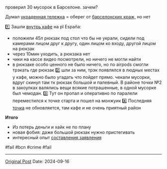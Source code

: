 проверил 30 мусорок в Барселоне. зачем?

Думал [украденная тележка](1136.md) = оберег от [барселонских краж,](1007.md) но нет

1️⃣ Зашли [внутрь кафе](https://maps.app.goo.gl/uAta1fuThgA6TkaN7) на pl España:
- положили 45л рюкзак под стол что бы не украли, сидели под камерами лицом друг к другу, один лицом ко входу, другой лицом на рюкзак
- через 10мин уходить, а рюкзака нет
- чики на кассе видео посмотрели, но ничего не могли найти
- в рюкзаке особо ценного не было ничего, но по airpods смогли трэкать где рюкзак
2️⃣ шли за ним, трэк появлялся в людных местах у кафе, можно было угадать что пойдет прямо. чекали мусорки, вдруг скинул там тк рюкзак большой и палевный. В районе точки №2 в закоулках валялись вещи всякие потрашенные, в одной мусорке был чемодан.
3️⃣ Тут он пропал и оперативно по паралели переместился к точке старта и пошел на монжуик
4️⃣ Последняя [точка](https://maps.app.goo.gl/Dpo3Bbta58zqHawb6) не обновляется, там кафе и не очень приятный район

**Итого**
- Из потерь деньги и хайк не по плану
- новая фобия: даже большой рюкзак нужно пристегивать
- интересный опыт [составления заявления](2645.md)

#fail #bcn #crime #fail

---
[Original Post](https://t.me/lev2tarragona/2611)
Date: 2024-09-16
